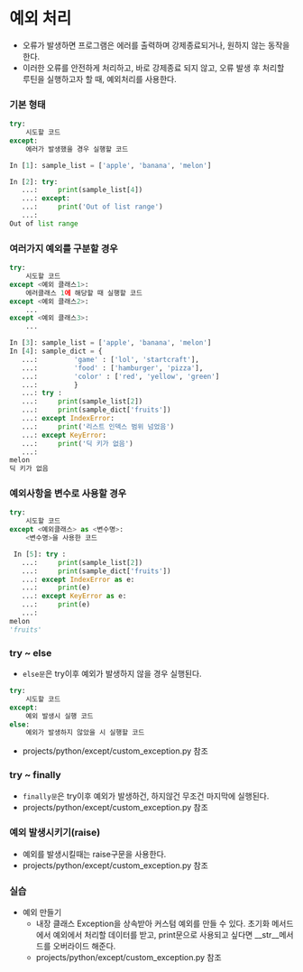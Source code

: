 # 예외 처리
- 오류가 발생하면 프로그램은 에러를 출력하며 강제종료되거나,
 원하지 않는 동작을 한다.
- 이러한 오류를 안전하게 처리하고, 바로 강제종료 되지 않고,
 오류 발생 후 처리할 루틴을 실행하고자 할 때, 예외처리를 사용한다.
### 기본 형태
```python
try:
    시도할 코드
except:
    에러가 발생했을 경우 실행할 코드
```
```python
In [1]: sample_list = ['apple', 'banana', 'melon']

In [2]: try:
   ...:     print(sample_list[4])
   ...: except:
   ...:     print('Out of list range')
   ...: 
Out of list range
```

### 여러가지 예외를 구분할 경우
```python
try:
    시도할 코드
except <예외 클래스1>:
    에러클래스 1에 해당할 때 실행할 코드
except <예외 클래스2>:
    ...
except <예외 클래스3>:
    ...
```
```python
In [3]: sample_list = ['apple', 'banana', 'melon']
In [4]: sample_dict = { 
   ...:         'game' : ['lol', 'startcraft'],
   ...:         'food' : ['hamburger', 'pizza'],
   ...:         'color' : ['red', 'yellow', 'green']
   ...:         }
   ...: try :
   ...:     print(sample_list[2])
   ...:     print(sample_dict['fruits'])
   ...: except IndexError:
   ...:     print('리스트 인덱스 범위 넘었음')
   ...: except KeyError:
   ...:     print('딕 키가 없음')
   ...: 
melon
딕 키가 없음
```

### 예외사항을 변수로 사용할 경우
```python
try:
    시도할 코드
except <예외클래스> as <변수명>:
    <변수명>을 사용한 코드
```
```python
 In [5]: try :
   ...:     print(sample_list[2])
   ...:     print(sample_dict['fruits'])
   ...: except IndexError as e:
   ...:     print(e)
   ...: except KeyError as e:
   ...:     print(e)
   ...: 
melon
'fruits'
```
### try ~ else
- ```else문```은 try이후 예외가 발생하지 않을 경우 실행된다.
```python
try:
    시도할 코드
except:
    예외 발생시 실행 코드
else:
    예외가 발생하지 않았을 시 실행할 코드
```
- projects/python/except/custom_exception.py 참조

### try ~ finally
- ```finally문```은 try이후 예외가 발생하건, 하지않건 무조건 마지막에 실행된다.
- projects/python/except/custom_exception.py 참조

### 예외 발생시키기(raise)
- 예외를 발생시킬때는 raise구문을 사용한다.
- projects/python/except/custom_exception.py 참조

### 실습
- 예외 만들기
	- 내장 클래스 Exception을 상속받아 커스텀 예외를 만들 수 있다. 
	초기화 메서드에서 예외에서 처리할 데이터를 받고, 
	print문으로 사용되고 싶다면 \_\_str\_\_메서드를 오버라이드 해준다.
	- projects/python/except/custom_exception.py 참조